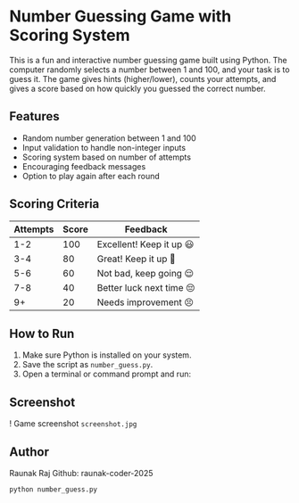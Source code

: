 # Number Guessing Game with Scoring System

This is a fun and interactive number guessing game built using Python. The computer randomly selects a number between 1 and 100, and your task is to guess it. The game gives hints (higher/lower), counts your attempts, and gives a score based on how quickly you guessed the correct number.

## Features

- Random number generation between 1 and 100
- Input validation to handle non-integer inputs
- Scoring system based on number of attempts
- Encouraging feedback messages
- Option to play again after each round

## Scoring Criteria

| Attempts | Score | Feedback                    |
|----------|-------|-----------------------------|
| 1-2      | 100   | Excellent! Keep it up 😃     |
| 3-4      | 80    | Great! Keep it up 🙂         |
| 5-6      | 60    | Not bad, keep going 😌       |
| 7-8      | 40    | Better luck next time 😔     |
| 9+       | 20    | Needs improvement 😣         |

## How to Run
1. Make sure Python is installed on your system.
2. Save the script as `number_guess.py`.
3. Open a terminal or command prompt and run:

## Screenshot
! Game screenshot `screenshot.jpg`

## Author
Raunak Raj
Github: raunak-coder-2025
```bash
python number_guess.py
